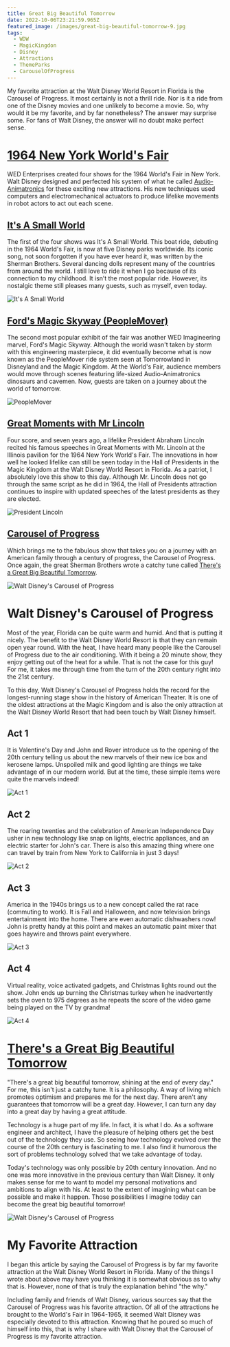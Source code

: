```yaml
---
title: Great Big Beautiful Tomorrow
date: 2022-10-06T23:21:59.965Z
featured_image: /images/great-big-beautiful-tomorrow-9.jpg
tags:
  - WDW
  - MagicKingdon
  - Disney
  - Attractions
  - ThemeParks
  - CarouselOfProgress
---
```

My favorite attraction at the Walt Disney World Resort in Florida is the Carousel of Progress. It most certainly is not a thrill ride. Nor is it a ride from one of the Disney movies and one unlikely to become a movie. So, why would it be my favorite, and by far nonetheless? The answer may surprise some. For fans of Walt Disney, the answer will no doubt make perfect sense.

<!--more-->

# [1964 New York World's Fair](https://en.wikipedia.org/wiki/1964_New_York_World%27s_Fair#Disney_influence)

WED Enterprises created four shows for the 1964 World's Fair in New York. Walt Disney designed and perfected his system of what he called [Audio-Animatronics](https://www.magicalkingdoms.com/blog/2008/07/08/the-history-of-disneys-audio-animatronics/) for these exciting new attractions. His new techniques used computers and electromechanical actuators to produce lifelike movements in robot actors to act out each scene.

## [It's A Small World](https://disneyworld.disney.go.com/attractions/magic-kingdom/its-a-small-world/)

The first of the four shows was It's A Small World. This boat ride, debuting in the 1964 World's Fair, is now at five Disney parks worldwide. Its iconic song, not soon forgotten if you have ever heard it, was written by the Sherman Brothers. Several dancing dolls represent many of the countries from around the world. I still love to ride it when I go because of its connection to my childhood. It isn’t the most popular ride. However, its nostalgic theme still pleases many guests, such as myself, even today.

![It's A Small World](/images/great-big-beautiful-tomorrow-1.jpg "It's A Small World")

## [Ford's Magic Skyway (PeopleMover)](https://disneyworld.disney.go.com/attractions/magic-kingdom/tomorrowland-transit-authority-peoplemover/)

The second most popular exhibit of the fair was another WED Imagineering marvel, Ford's Magic Skyway. Although the world wasn't taken by storm with this engineering masterpiece, it did eventually become what is now known as the PeopleMover ride system seen at Tomorrowland in Disneyland and the Magic Kingdom. At the World's Fair, audience members would move through scenes featuring life-sized Audio-Animatronics dinosaurs and cavemen. Now, guests are taken on a journey about the world of tomorrow.

![PeopleMover](/images/great-big-beautiful-tomorrow-2.jpg "PeopleMover")

## [Great Moments with Mr Lincoln](https://disneyworld.disney.go.com/attractions/magic-kingdom/hall-of-presidents/)

Four score, and seven years ago, a lifelike President Abraham Lincoln recited his famous speeches in Great Moments with Mr. Lincoln at the Illinois pavilion for the 1964 New York World's Fair. The innovations in how well he looked lifelike can still be seen today in the Hall of Presidents in the Magic Kingdom at the Walt Disney World Resort in Florida. As a patriot, I absolutely love this show to this day. Although Mr. Lincoln does not go through the same script as he did in 1964, the Hall of Presidents attraction continues to inspire with updated speeches of the latest presidents as they are elected.

![President Lincoln](/images/great-big-beautiful-tomorrow-3.jpg "President Lincoln")

## [Carousel of Progress](https://disneyworld.disney.go.com/attractions/magic-kingdom/walt-disney-carousel-of-progress/)

Which brings me to the fabulous show that takes you on a journey with an American family through a century of progress, the Carousel of Progress. Once again, the great Sherman Brothers wrote a catchy tune called [There's a Great Big Beautiful Tomorrow](https://en.wikipedia.org/wiki/There%27s_a_Great_Big_Beautiful_Tomorrow).

![Walt Disney's Carousel of Progress](/images/great-big-beautiful-tomorrow-4.jpg "Walt Disney's Carousel of Progress")

# Walt Disney's Carousel of Progress

Most of the year, Florida can be quite warm and humid. And that is putting it nicely. The benefit to the Walt Disney World Resort is that they can remain open year round. With the heat, I have heard many people like the Carousel of Progress due to the air conditioning. With it being a 20 minute show, they enjoy getting out of the heat for a while. That is not the case for this guy! For me, it takes me through time from the turn of the 20th century right into the 21st century.

To this day, Walt Disney's Carousel of Progress holds the record for the longest-running stage show in the history of American Theater. It is one of the oldest attractions at the Magic Kingdom and is also the only attraction at the Walt Disney World Resort that had been touch by Walt Disney himself.

## Act 1

It is Valentine's Day and John and Rover introduce us to the opening of the 20th century telling us about the new marvels of their new ice box and kerosene lamps. Unspoiled milk and good lighting are things we take advantage of in our modern world. But at the time, these simple items were quite the marvels indeed!

![Act 1](/images/great-big-beautiful-tomorrow-5.jpg "Act 1")

## Act 2

The roaring twenties and the celebration of American Independence Day usher in new technology like snap on lights, electric appliances, and an electric starter for John's car. There is also this amazing thing where one can travel by train from New York to California in just 3 days!

![Act 2](/images/great-big-beautiful-tomorrow-6.jpg "Act 2")

## Act 3

America in the 1940s brings us to a new concept called the rat race (commuting to work). It is Fall and Halloween, and now television brings entertainment into the home. There are even automatic dishwashers now! John is pretty handy at this point and makes an automatic paint mixer that goes haywire and throws paint everywhere.

![Act 3](/images/great-big-beautiful-tomorrow-7.jpg "Act 3")

## Act 4

Virtual reality, voice activated gadgets, and Christmas lights round out the show. John ends up burning the Christmas turkey when he inadvertently sets the oven to 975 degrees as he repeats the score of the video game being played on the TV by grandma!

![Act 4](/images/great-big-beautiful-tomorrow-8.jpg "Act 4")

# [There's a Great Big Beautiful Tomorrow](https://en.wikipedia.org/wiki/There%27s_a_Great_Big_Beautiful_Tomorrow)

"There's a great big beautiful tomorrow, shining at the end of every day." For me, this isn't just a catchy tune. It is a philosophy. A way of living which promotes optimism and prepares me for the next day. There aren't any guarantees that tomorrow will be a great day. However, I can turn any day into a great day by having a great attitude.

Technology is a huge part of my life. In fact, it is what I do. As a software engineer and architect, I have the pleasure of helping others get the best out of the technology they use. So seeing how technology evolved over the course of the 20th century is fascinating to me. I also find it humorous the sort of problems technology solved that we take advantage of today.

Today's technology was only possible by 20th century innovation. And no one was more innovative in the previous century than Walt Disney. It only makes sense for me to want to model my personal motivations and ambitions to align with his. At least to the extent of imagining what can be possible and make it happen. Those possibilities I imagine today can become the great big beautiful tomorrow!

![Walt Disney's Carousel of Progress](/images/great-big-beautiful-tomorrow-9.jpg "Walt Disney's Carousel of Progress")

# My Favorite Attraction

I began this article by saying the Carousel of Progress is by far my favorite attraction at the Walt Disney World Resort in Florida. Many of the things I wrote about above may have you thinking it is somewhat obvious as to why that is. However, none of that is truly the explanation behind "the why."

Including family and friends of Walt Disney, various sources say that the Carousel of Progress was his favorite attraction. Of all of the attractions he brought to the World's Fair in 1964-1965, it seemed Walt Disney was especially devoted to this attraction. Knowing that he poured so much of himself into this, that is why I share with Walt Disney that the Carousel of Progress is my favorite attraction.